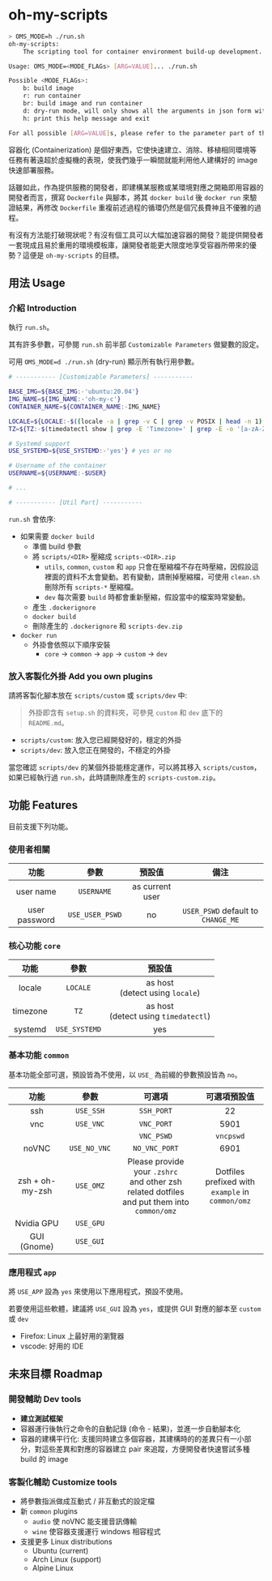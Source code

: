 # oh-my-scripts

```bash
> OMS_MODE=h ./run.sh
oh-my-scripts:
    The scripting tool for container environment build-up development. OH MY SCRIPTS!!!

Usage: OMS_MODE=<MODE_FLAGs> [ARG=VALUE]... ./run.sh

Possible <MODE_FLAGs>:
    b: build image
    r: run container
    br: build image and run container
    d: dry-run mode, will only shows all the arguments in json form without conducting any real sction
    h: print this help message and exit

For all possible [ARG=VALUE]s, please refer to the parameter part of this scripts
```

容器化 (Containerization) 是個好東西，它使快速建立、消除、移植相同環境等任務有著遠超於虛擬機的表現，使我們幾乎一瞬間就能利用他人建構好的 image 快速部署服務。

話雖如此，作為提供服務的開發者，即建構某服務或某環境對應之開箱即用容器的開發者而言，撰寫 `Dockerfile` 與腳本，將其 `docker build` 後 `docker run` 來驗證結果，再修改 `Dockerfile` 重複前述過程的循環仍然是個冗長費神且不優雅的過程。

有沒有方法能打破現狀呢？有沒有個工具可以大幅加速容器的開發？能提供開發者一套現成且易於重用的環境模板庫，讓開發者能更大限度地享受容器所帶來的優勢？這便是 `oh-my-scripts` 的目標。

## 用法 Usage

### 介紹 Introduction

執行 `run.sh`。

其有許多參數，可參閱 `run.sh` 前半部 `Customizable Parameters` 做變數的設定。

可用 `OMS_MODE=d ./run.sh` (dry-run) 顯示所有執行用參數。

```bash
# ----------- [Customizable Parameters] -----------

BASE_IMG=${BASE_IMG:-'ubuntu:20.04'}
IMG_NAME=${IMG_NAME:-'oh-my-c'}
CONTAINER_NAME=${CONTAINER_NAME:-IMG_NAME}

LOCALE=${LOCALE:-$((locale -a | grep -v C | grep -v POSIX | head -n 1) || echo '')}
TZ=${TZ:-$(timedatectl show | grep -E 'Timezone=' | grep -E -o '[a-zA-Z]+\/[a-zA-Z]+' 2>/dev/null || echo "")}

# Systemd support
USE_SYSTEMD=${USE_SYSTEMD:-'yes'} # yes or no

# Username of the container
USERNAME=${USERNAME:-$USER}

# ...

# ----------- [Util Part] -----------
```

`run.sh` 會依序:

* 如果需要 `docker build`
  * 準備 build 參數
  * 將 `scripts/<DIR>` 壓縮成 `scripts-<DIR>.zip`
    * `utils`, `common`, `custom` 和 `app` 只會在壓縮檔不存在時壓縮，因假設這裡面的資料不太會變動。若有變動，請刪掉壓縮檔，可使用 `clean.sh` 刪除所有 `scripts-*` 壓縮檔。
    * `dev` 每次需要 `build` 時都會重新壓縮，假設當中的檔案時常變動。
  * 產生 `.dockerignore`
  * `docker build`
  * 刪除產生的 `.dockerignore` 和 `scripts-dev.zip`
* `docker run`
  * 外掛會依照以下順序安裝
    * `core` -> `common` -> `app` -> `custom` -> `dev`

### 放入客製化外掛 Add you own plugins

請將客製化腳本放在 `scripts/custom` 或 `scripts/dev` 中:

> 外掛即含有 `setup.sh` 的資料夾，可參見 `custom` 和 `dev` 底下的 `README.md`。

* `scripts/custom`: 放入您已經開發好的，穩定的外掛
* `scripts/dev`: 放入您正在開發的，不穩定的外掛

當您確認 `scripts/dev` 的某個外掛能穩定運作，可以將其移入 `scripts/custom`，如果已經執行過 `run.sh`，此時請刪除產生的 `scripts-custom.zip`。

## 功能 Features

目前支援下列功能。

### 使用者相關

|功能|參數|預設值|備注|
|:-:|:-:|:-:|:-:|
|user name|`USERNAME`|as current user||
|user password|`USE_USER_PSWD`|no|`USER_PSWD` default to `CHANGE_ME`|

### 核心功能 `core`

|功能|參數|預設值|
|:-:|:-:|:-:|
|locale|`LOCALE`|as host<br>(detect using `locale`)|
|timezone|`TZ`|as host<br>(detect using `timedatectl`)|
|systemd|`USE_SYSTEMD`|yes|

### 基本功能 `common`

基本功能全部可選，預設皆為不使用，以 `USE_` 為前綴的參數預設皆為 `no`。

|功能|參數|可選項|可選項預設值|
|:-:|:-:|:-:|:-:|
|ssh|`USE_SSH`|`SSH_PORT`|22|
|vnc|`USE_VNC`|`VNC_PORT`|5901|
|||`VNC_PSWD`|`vncpswd`|
|noVNC|`USE_NO_VNC`|`NO_VNC_PORT`|6901|
|zsh + oh-my-zsh|`USE_OMZ`|Please provide your `.zshrc`<br>and other zsh related dotfiles<br>and put them into `common/omz`|Dotfiles prefixed with<br>`example` in `common/omz`|
|Nvidia GPU|`USE_GPU`|||
|GUI (Gnome)|`USE_GUI`|||

### 應用程式 `app`

將 `USE_APP` 設為 `yes` 來使用以下應用程式，預設不使用。

若要使用這些軟體，建議將 `USE_GUI` 設為 `yes`，或提供 GUI 對應的腳本至 `custom` 或 `dev`

* Firefox: Linux 上最好用的瀏覽器
* vscode: 好用的 IDE

## 未來目標 Roadmap

### 開發輔助 Dev tools

* **建立測試框架**
* 容器運行後執行之命令的自動記錄 (命令 - 結果)，並進一步自動腳本化
* 容器的建構平行化: 支援同時建立多個容器，其建構時的的差異只有一小部分，對這些差異和對應的容器建立 pair 來追蹤，方便開發者快速嘗試多種 build 的 image

### 客製化輔助 Customize tools

* 將參數指派做成互動式 / 非互動式的設定檔
* 新 `common` plugins
  * `audio` 使 noVNC 能支援音訊傳輸
  * `wine` 使容器支援運行 windows 相容程式
* 支援更多 Linux distributions
  * Ubuntu (current)
  * Arch Linux (support)
  * Alpine Linux
